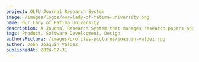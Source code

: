 ```yaml
---
project: OLFU Journal Research System
image: /images/logos/our-lady-of-fatima-university.png
name: Our Lady of Fatima University
description: A Journal Research System that manages research papers and publications.
tags: Product, Software Development, Design
authorsPicture: /images/profiles-pictures/joaquin-valdez.jpg
author: John Joaquin Valdez
publishedAt: 2024-07-31
---
```

